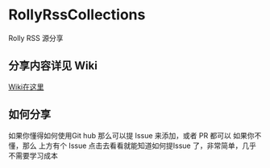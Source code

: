 # RollyRssCollections
Rolly RSS 源分享

## 分享内容详见 Wiki

[Wiki在这里](https://gitee.com/rolly_official/rss-collections/wikis/Home)

## 如何分享

如果你懂得如何使用Git hub 那么可以提 Issue 来添加，或者 PR 都可以
如果你不懂，那么 上方有个 Issue 点击去看看就能知道如何提Issue 了，非常简单，几乎不需要学习成本